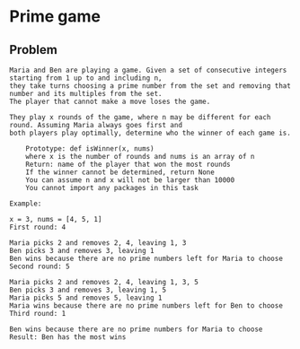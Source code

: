 # Prime game

## Problem

    Maria and Ben are playing a game. Given a set of consecutive integers starting from 1 up to and including n,
    they take turns choosing a prime number from the set and removing that number and its multiples from the set.
    The player that cannot make a move loses the game.

    They play x rounds of the game, where n may be different for each round. Assuming Maria always goes first and
    both players play optimally, determine who the winner of each game is.

        Prototype: def isWinner(x, nums)
        where x is the number of rounds and nums is an array of n
        Return: name of the player that won the most rounds
        If the winner cannot be determined, return None
        You can assume n and x will not be larger than 10000
        You cannot import any packages in this task

    Example:

    x = 3, nums = [4, 5, 1]
    First round: 4

    Maria picks 2 and removes 2, 4, leaving 1, 3
    Ben picks 3 and removes 3, leaving 1
    Ben wins because there are no prime numbers left for Maria to choose
    Second round: 5

    Maria picks 2 and removes 2, 4, leaving 1, 3, 5
    Ben picks 3 and removes 3, leaving 1, 5
    Maria picks 5 and removes 5, leaving 1
    Maria wins because there are no prime numbers left for Ben to choose
    Third round: 1

    Ben wins because there are no prime numbers for Maria to choose
    Result: Ben has the most wins
